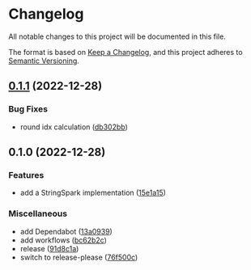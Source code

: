 # Changelog
All notable changes to this project will be documented in this file.

The format is based on [Keep a Changelog](https://keepachangelog.com/en/1.0.0/),
and this project adheres to [Semantic Versioning](https://semver.org/spec/v2.0.0.html).

## [0.1.1](https://github.com/ekroon/sparklines/compare/v0.1.0...v0.1.1) (2022-12-28)


### Bug Fixes

* round idx calculation ([db302bb](https://github.com/ekroon/sparklines/commit/db302bbc7680515a4267a3d4b00b10cf89d562a8))

## 0.1.0 (2022-12-28)


### Features

* add a StringSpark implementation ([15e1a15](https://github.com/ekroon/sparklines/commit/15e1a1517da293a1351c45656cc56778f1771ecd))


### Miscellaneous

* add Dependabot ([13a0939](https://github.com/ekroon/sparklines/commit/13a09398bb471f38fda778daf8c31c2c6fde0b21))
* add workflows ([bc62b2c](https://github.com/ekroon/sparklines/commit/bc62b2cc723f96cf04e0104c1819924095174816))
* release ([91d8c1a](https://github.com/ekroon/sparklines/commit/91d8c1af9978e9b09d7c071acf31ea8c9911b8de))
* switch to release-please ([76f500c](https://github.com/ekroon/sparklines/commit/76f500c3f9d07b83c2c296e48c3729388915af31))

